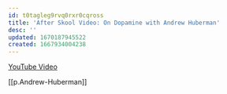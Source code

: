 ```yaml
---
id: t0tagleg9rvq0rxr0cqross
title: 'After Skool Video: On Dopamine with Andrew Huberman'
desc: ''
updated: 1670187945522
created: 1667934004238
---
```


[YouTube Video](https://www.youtube.com/watch?v=ha1ZbJIW1f8)

[[p.Andrew-Huberman]]

